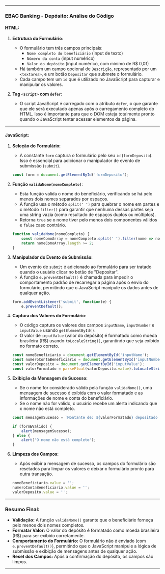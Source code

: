 
---

### **EBAC Banking - Depósito: Análise do Código**

#### **HTML:**
1. **Estrutura do Formulário**:
   - O formulário tem três campos principais: 
     - `Nome completo do beneficiário` (input de texto)
     - `Número da conta` (input numérico)
     - `Valor do depósito` (input numérico, com mínimo de R$ 0,01)
   - Há também um campo opcional de `Descrição`, representado por um `<textarea>`, e um botão `Depositar` que submete o formulário.
   - Cada campo tem um `id` que é utilizado no JavaScript para capturar e manipular os valores.

2. **Tag `<script>` com `defer`**:
   - O script JavaScript é carregado com o atributo `defer`, o que garante que ele será executado apenas após o carregamento completo do HTML. Isso é importante para que o DOM esteja totalmente pronto quando o JavaScript tentar acessar elementos da página.

---

#### **JavaScript:**

1. **Seleção do Formulário**:
   - A constante `form` captura o formulário pelo seu `id` (`formDeposito`). Isso é essencial para adicionar o manipulador de evento de submissão (`submit`).

   ```javascript
   const form = document.getElementById('formDeposito');
   ```

2. **Função `validaNome(nomeCompleto)`**:
   - Esta função valida o nome do beneficiário, verificando se há pelo menos dois nomes separados por espaços.
   - A função usa o método `split(' ')` para quebrar o nome em partes e o método `filter()` para garantir que nenhuma dessas partes seja uma string vazia (como resultado de espaços duplos ou múltiplos).
   - Retorna `true` se o nome tiver pelo menos dois componentes válidos e `false` caso contrário.

   ```javascript
   function validaNome(nomeCompleto) {
       const nomeComoArray = nomeCompleto.split(' ').filter(nome => nome.trim().length > 0);
       return nomeComoArray.length >= 2;
   }
   ```

3. **Manipulador do Evento de Submissão**:
   - Um evento de `submit` é adicionado ao formulário para ser tratado quando o usuário clicar no botão de "Depositar".
   - A função `e.preventDefault()` é chamada para impedir o comportamento padrão de recarregar a página após o envio do formulário, permitindo que o JavaScript manipule os dados antes de qualquer ação.
   
   ```javascript
   form.addEventListener('submit', function(e) {
       e.preventDefault();
   ```

4. **Captura dos Valores do Formulário**:
   - O código captura os valores dos campos `inputName`, `inputNumber` e `inputValue` usando `getElementById()`.
   - O valor de `inputValue` (valor do depósito) é formatado como moeda brasileira (R$) usando `toLocaleString()`, garantindo que seja exibido no formato correto.

   ```javascript
   const nomeBeneficiario = document.getElementById('inputName');
   const numeroContaBeneficiario = document.getElementById('inputNumber');
   const valorDeposito = document.getElementById('inputValue');
   const valorFormatado = parseFloat(valorDeposito.value).toLocaleString('pt-BR', { style: 'currency', currency: 'BRL' });
   ```

5. **Exibição da Mensagem de Sucesso**:
   - Se o nome for considerado válido pela função `validaNome()`, uma mensagem de sucesso é exibida com o valor formatado e as informações de nome e conta do beneficiário.
   - Se o nome não for válido, o usuário recebe um alerta indicando que o nome não está completo.

   ```javascript
   const mensagemSucesso = `Montante de: ${valorFormatado} depositado para o cliente: ${nomeBeneficiario.value} - conta: ${numeroContaBeneficiario.value}`;

   if (formEValido) {
       alert(mensagemSucesso);
   } else {
       alert('O nome não está completo');
   }
   ```

6. **Limpeza dos Campos**:
   - Após exibir a mensagem de sucesso, os campos do formulário são resetados para limpar os valores e deixar o formulário pronto para outra transação.

   ```javascript
   nomeBeneficiario.value = '';
   numeroContaBeneficiario.value = '';
   valorDeposito.value = '';
   ```

---

### **Resumo Final:**
- **Validação:** A função `validaNome()` garante que o beneficiário forneça pelo menos dois nomes completos.
- **Formatar Valor:** O valor do depósito é formatado como moeda brasileira (R$) para ser exibido corretamente.
- **Comportamento do Formulário:** O formulário não é enviado (com `e.preventDefault()`), permitindo que o JavaScript manipule a lógica de submissão e exibição de mensagens antes de qualquer ação.
- **Reset dos Campos:** Após a confirmação do depósito, os campos são limpos.

---

